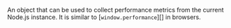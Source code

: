 <!-- YAML
added: v8.5.0
-->

An object that can be used to collect performance metrics from the current
Node.js instance. It is similar to [`window.performance`][] in browsers.

